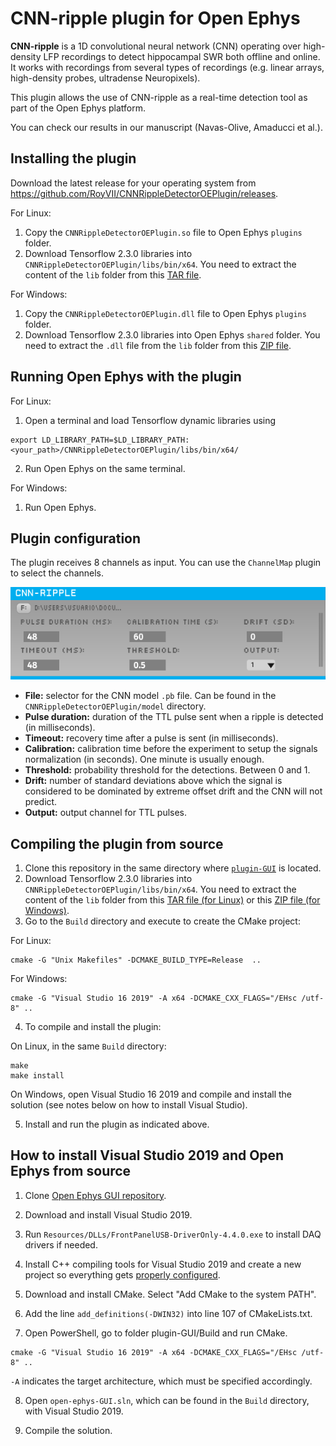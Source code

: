 # CNN-ripple plugin for Open Ephys

**CNN-ripple** is a 1D convolutional neural network (CNN) operating over high-density LFP recordings to detect hippocampal SWR both offline and online. It works with recordings from several types of recordings (e.g. linear arrays, high-density probes, ultradense Neuropixels).

This plugin allows the use of CNN-ripple as a real-time detection tool as part of the Open Ephys platform.

You can check our results in our manuscript (Navas-Olive, Amaducci et al.).

## Installing the plugin

Download the latest release for your operating system from https://github.com/RoyVII/CNNRippleDetectorOEPlugin/releases.

For Linux:
1. Copy the `CNNRippleDetectorOEPlugin.so` file to Open Ephys `plugins` folder.
2. Download Tensorflow 2.3.0 libraries into `CNNRippleDetectorOEPlugin/libs/bin/x64`. You need to extract the content of the `lib` folder from this [TAR file](https://storage.googleapis.com/tensorflow/libtensorflow/libtensorflow-cpu-linux-x86_64-2.3.0.tar.gz).

For Windows:
1. Copy the `CNNRippleDetectorOEPlugin.dll` file to Open Ephys `plugins` folder.
2. Download Tensorflow 2.3.0 libraries into Open Ephys `shared` folder. You need to extract the `.dll` file from the `lib` folder from this [ZIP file](https://storage.googleapis.com/tensorflow/libtensorflow/libtensorflow-cpu-windows-x86_64-2.3.0.zip).


## Running Open Ephys with the plugin

For Linux:
1. Open a terminal and load Tensorflow dynamic libraries using
```
export LD_LIBRARY_PATH=$LD_LIBRARY_PATH:<your_path>/CNNRippleDetectorOEPlugin/libs/bin/x64/
```
2. Run Open Ephys on the same terminal.


For Windows:
1. Run Open Ephys.


## Plugin configuration
The plugin receives 8 channels as input. You can use the `ChannelMap` plugin to select the channels.

![CNN-ripple](cnn-ripple-plugin.png)
- **File:** selector for the CNN model `.pb` file. Can be found in the `CNNRippleDetectorOEPlugin/model` directory.
- **Pulse duration:** duration of the TTL pulse sent when a ripple is detected (in milliseconds).
- **Timeout:** recovery time after a pulse is sent (in milliseconds).
- **Calibration:** calibration time before the experiment to setup the signals normalization (in seconds). One minute is usually enough.
- **Threshold:** probability threshold for the detections. Between 0 and 1.
- **Drift:** number of standard deviations above which the signal is considered to be dominated by extreme offset drift and the CNN will not predict.
- **Output:** output channel for TTL pulses.


## Compiling the plugin from source

1. Clone this repository in the same directory where [`plugin-GUI`](https://github.com/open-ephys/plugin-GUI) is located.
2. Download Tensorflow 2.3.0 libraries into `CNNRippleDetectorOEPlugin/libs/bin/x64`. You need to extract the content of the `lib` folder from this [TAR file (for Linux)](https://storage.googleapis.com/tensorflow/libtensorflow/libtensorflow-cpu-linux-x86_64-2.3.0.tar.gz) or this [ZIP file (for Windows)](https://storage.googleapis.com/tensorflow/libtensorflow/libtensorflow-cpu-windows-x86_64-2.3.0.zip).
3. Go to the `Build` directory and execute to create the CMake project:

For Linux:
```
cmake -G "Unix Makefiles" -DCMAKE_BUILD_TYPE=Release  ..
```

For Windows:
```
cmake -G "Visual Studio 16 2019" -A x64 -DCMAKE_CXX_FLAGS="/EHsc /utf-8" ..
```

4. To compile and install the plugin:

On Linux, in the same `Build` directory:
```
make
make install
```

On Windows, open Visual Studio 16 2019 and compile and install the solution (see notes below on how to install Visual Studio).

5. Install and run the plugin as indicated above.




## How to install Visual Studio 2019 and Open Ephys from source
1. Clone [Open Ephys GUI repository](https://github.com/open-ephys/plugin-GUI).

2. Download and install Visual Studio 2019.

3. Run `Resources/DLLs/FrontPanelUSB-DriverOnly-4.4.0.exe` to install DAQ drivers if needed.

4. Install C++ compiling tools for Visual Studio 2019 and create a new project so everything gets [properly configured](https://stackoverflow.com/questions/31619296/cmake-does-not-find-visual-c-compiler).

5. Download and install CMake. Select "Add CMake to the system PATH".

6. Add the line `add_definitions(-DWIN32)` into line 107 of CMakeLists.txt.

7. Open PowerShell, go to folder plugin-GUI/Build and run CMake. 

```
cmake -G "Visual Studio 16 2019" -A x64 -DCMAKE_CXX_FLAGS="/EHsc /utf-8" ..
```

`-A` indicates the target architecture, which must be specified accordingly.

8. Open `open-ephys-GUI.sln`, which can be found in the `Build` directory, with Visual Studio 2019.

9. Compile the solution.
